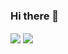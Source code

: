 ### Hi there 👋
<img align="center" src="https://github-readme-stats.vercel.app/api/?username=tushar2407&show_icons=true&theme=radical" />
<img align="center" src="https://github-readme-stats.vercel.app/api/top-langs/?username=tushar2407&layout=compact&theme=radical" />


<!--
**tushar2407/tushar2407** is a ✨ _special_ ✨ repository because its `README.md` (this file) appears on your GitHub profile.

Here are some ideas to get you started:

- 🔭 I’m currently working on ...
- 🌱 I’m currently learning ...
- 👯 I’m looking to collaborate on ...
- 🤔 I’m looking for help with ...
- 💬 Ask me about ...
- 📫 How to reach me: ...
- 😄 Pronouns: ...
- ⚡ Fun fact: ...
-->
